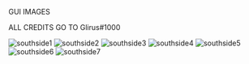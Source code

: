 GUI IMAGES

ALL CREDITS GO TO Glirus#1000

![southside1](https://user-images.githubusercontent.com/78466988/106709996-47a5ac00-65c3-11eb-883c-f91886d284c3.png)
![southside2](https://user-images.githubusercontent.com/78466988/106710000-47a5ac00-65c3-11eb-92ae-17874edae6d5.png)
![southside3](https://user-images.githubusercontent.com/78466988/106709998-47a5ac00-65c3-11eb-92aa-d3000aa79411.png)
![southside4](https://user-images.githubusercontent.com/78466988/106710001-47a5ac00-65c3-11eb-9270-2b4b334e3a26.png)
![southside5](https://user-images.githubusercontent.com/78466988/106709991-470d1580-65c3-11eb-8e2d-62d5fc7db4bd.png)
![southside6](https://user-images.githubusercontent.com/78466988/106709992-470d1580-65c3-11eb-81d3-09de6ea67058.png)
![southside7](https://user-images.githubusercontent.com/78466988/106709993-470d1580-65c3-11eb-9e74-a709639fab98.png)
